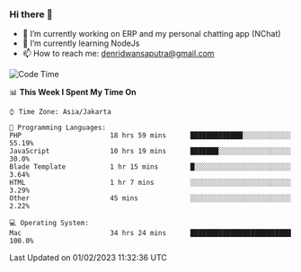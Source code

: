 ### Hi there 👋

- 🔭 I’m currently working on ERP and my personal chatting app (NChat)
- 🌱 I’m currently learning NodeJs
- 📫 How to reach me: denridwansaputra@gmail.com


<!--START_SECTION:waka-->
![Code Time](http://img.shields.io/badge/Code%20Time-2%2C595%20hrs%206%20mins-blue)

📊 **This Week I Spent My Time On** 

```text
⌚︎ Time Zone: Asia/Jakarta

💬 Programming Languages: 
PHP                      18 hrs 59 mins      █████████████░░░░░░░░░░░░   55.19% 
JavaScript               10 hrs 19 mins      ███████░░░░░░░░░░░░░░░░░░   30.0% 
Blade Template           1 hr 15 mins        █░░░░░░░░░░░░░░░░░░░░░░░░   3.64% 
HTML                     1 hr 7 mins         ░░░░░░░░░░░░░░░░░░░░░░░░░   3.29% 
Other                    45 mins             ░░░░░░░░░░░░░░░░░░░░░░░░░   2.22%

💻 Operating System: 
Mac                      34 hrs 24 mins      █████████████████████████   100.0%

```


 Last Updated on 01/02/2023 11:32:36 UTC
<!--END_SECTION:waka-->
